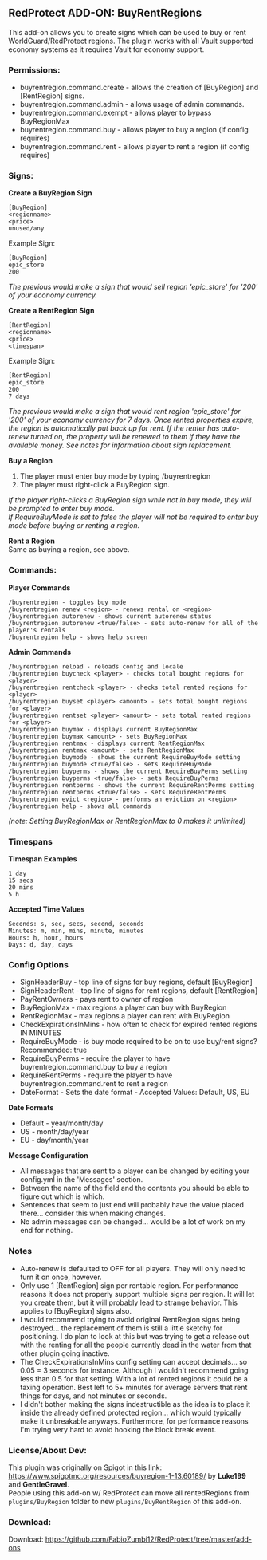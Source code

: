 ## RedProtect ADD-ON: BuyRentRegions
This add-on allows you to create signs which can be used to buy or rent WorldGuard/RedProtect regions. The plugin works with all Vault supported economy systems as it requires Vault for economy support.

### Permissions:
* buyrentregion.command.create - allows the creation of \[BuyRegion\] and \[RentRegion\] signs.
* buyrentregion.command.admin - allows usage of admin commands.
* buyrentregion.command.exempt - allows player to bypass BuyRegionMax
* buyrentregion.command.buy - allows player to buy a region (if config requires)
* buyrentregion.command.rent - allows player to rent a region (if config requires)

### Signs:
**Create a BuyRegion Sign**
```
[BuyRegion]
<regionname>
<price>
unused/any
```

Example Sign:  
```
[BuyRegion]
epic_store
200
```
_The previous would make a sign that would sell region 'epic_store' for '200' of your economy currency._  

**Create a RentRegion Sign**  
```
[RentRegion]
<regionname>
<price>
<timespan>
```

Example Sign:
```
[RentRegion]
epic_store
200
7 days
```
_The previous would make a sign that would rent region 'epic_store' for '200' of your economy currency for 7 days. Once rented properties expire, the region is automatically put back up for rent. If the renter has auto-renew turned on, the property will be renewed to them if they have the available money. See notes for information about sign replacement._  

**Buy a Region**
1. The player must enter buy mode by typing /buyrentregion
1. The player must right-click a BuyRegion sign.  

_If the player right-clicks a BuyRegion sign while not in buy mode, they will be prompted to enter buy mode.  
If RequireBuyMode is set to false the player will not be required to enter buy mode before buying or renting a region._  

**Rent a Region**  
Same as buying a region, see above.

### Commands:
**Player Commands**
```
/buyrentregion - toggles buy mode  
/buyrentregion renew <region> - renews rental on <region>  
/buyrentregion autorenew - shows current autorenew status  
/buyrentregion autorenew <true/false> - sets auto-renew for all of the player's rentals  
/buyrentregion help - shows help screen  
```
**Admin Commands**
```
/buyrentregion reload - reloads config and locale  
/buyrentregion buycheck <player> - checks total bought regions for <player>  
/buyrentregion rentcheck <player> - checks total rented regions for <player>  
/buyrentregion buyset <player> <amount> - sets total bought regions for <player>  
/buyrentregion rentset <player> <amount> - sets total rented regions for <player>  
/buyrentregion buymax - displays current BuyRegionMax  
/buyrentregion buymax <amount> - sets BuyRegionMax  
/buyrentregion rentmax - displays current RentRegionMax  
/buyrentregion rentmax <amount> - sets RentRegionMax  
/buyrentregion buymode - shows the current RequireBuyMode setting  
/buyrentregion buymode <true/false> - sets RequireBuyMode  
/buyrentregion buyperms - shows the current RequireBuyPerms setting  
/buyrentregion buyperms <true/false> - sets RequireBuyPerms  
/buyrentregion rentperms - shows the current RequireRentPerms setting  
/buyrentregion rentperms <true/false> - sets RequireRentPerms  
/buyrentregion evict <region> - performs an eviction on <region>  
/buyrentregion help - shows all commands  
```
_(note: Setting BuyRegionMax or RentRegionMax to 0 makes it unlimited)_  

### Timespans
**Timespan Examples**
```
1 day
15 secs
20 mins
5 h
```
**Accepted Time Values**
```
Seconds: s, sec, secs, second, seconds
Minutes: m, min, mins, minute, minutes
Hours: h, hour, hours
Days: d, day, days
```

### Config Options

* SignHeaderBuy - top line of signs for buy regions, default \[BuyRegion\]
* SignHeaderRent - top line of signs for rent regions, default \[RentRegion\]
* PayRentOwners - pays rent to owner of region
* BuyRegionMax - max regions a player can buy with BuyRegion
* RentRegionMax - max regions a player can rent with BuyRegion
* CheckExpirationsInMins - how often to check for expired rented regions IN MINUTES
* RequireBuyMode - is buy mode required to be on to use buy/rent signs? Recommended: true
* RequireBuyPerms - require the player to have buyrentregion.command.buy to buy a region
* RequireRentPerms - require the player to have buyrentregion.command.rent to rent a region
* DateFormat - Sets the date format - Accepted Values: Default, US, EU

**Date Formats**
* Default - year/month/day  
* US - month/day/year  
* EU - day/month/year  

**Message Configuration**
* All messages that are sent to a player can be changed by editing your config.yml in the 'Messages' section.  
* Between the name of the field and the contents you should be able to figure out which is which.  
* Sentences that seem to just end will probably have the value placed there... consider this when making changes.  
* No admin messages can be changed... would be a lot of work on my end for nothing.  

### Notes
* Auto-renew is defaulted to OFF for all players. They will only need to turn it on once, however.
* Only use 1 \[RentRegion\] sign per rentable region. For performance reasons it does not properly support multiple signs per region. It will let you create them, but it will probably lead to strange behavior. This applies to \[BuyRegion\] signs also.
* I would recommend trying to avoid original RentRegion signs being destroyed... the replacement of them is still a little sketchy for positioning. I do plan to look at this but was trying to get a release out with the renting for all the people currently dead in the water from that other plugin going inactive.
* The CheckExpirationsInMins config setting can accept decimals... so 0.05 = 3 seconds for instance. Although I wouldn't recommend going less than 0.5 for that setting. With a lot of rented regions it could be a taxing operation. Best left to 5+ minutes for average servers that rent things for days, and not minutes or seconds.
* I didn't bother making the signs indestructible as the idea is to place it inside the already defined protected region... which would typically make it unbreakable anyways. Furthermore, for performance reasons I'm trying very hard to avoid hooking the block break event.

### License/About Dev:
This plugin was originally on Spigot in this link: https://www.spigotmc.org/resources/buyregion-1-13.60189/ by **Luke199** and **GentleGravel**.  
People using this add-on w/ RedProtect can move all rentedRegions from ``plugins/BuyRegion`` folder to new ``plugins/BuyRentRegion`` of this add-on.  

### Download:
Download: https://github.com/FabioZumbi12/RedProtect/tree/master/add-ons